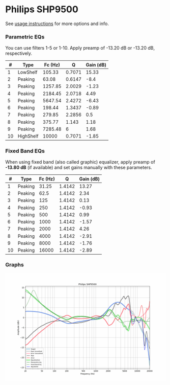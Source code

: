 # Philips SHP9500
See [usage instructions](https://github.com/jaakkopasanen/AutoEq#usage) for more options and info.

### Parametric EQs
You can use filters 1-5 or 1-10. Apply preamp of -13.20 dB or -13.20 dB, respectively.

|   # | Type      |   Fc (Hz) |      Q |   Gain (dB) |
|-----|-----------|-----------|--------|-------------|
|   1 | LowShelf  |    105.33 | 0.7071 |       15.33 |
|   2 | Peaking   |     63.08 | 0.6147 |       -8.4  |
|   3 | Peaking   |   1257.85 | 2.0029 |       -1.23 |
|   4 | Peaking   |   2184.45 | 2.0718 |        4.49 |
|   5 | Peaking   |   5647.54 | 2.4272 |       -6.43 |
|   6 | Peaking   |    198.44 | 1.3437 |       -0.89 |
|   7 | Peaking   |    279.85 | 2.2856 |        0.5  |
|   8 | Peaking   |    375.77 | 1.143  |        1.18 |
|   9 | Peaking   |   7285.48 | 6      |        1.68 |
|  10 | HighShelf |  10000    | 0.7071 |       -1.85 |

### Fixed Band EQs
When using fixed band (also called graphic) equalizer, apply preamp of **-13.80 dB** (if available) and set gains manually with these parameters.

|   # | Type    |   Fc (Hz) |      Q |   Gain (dB) |
|-----|---------|-----------|--------|-------------|
|   1 | Peaking |     31.25 | 1.4142 |       13.27 |
|   2 | Peaking |     62.5  | 1.4142 |        2.34 |
|   3 | Peaking |    125    | 1.4142 |        0.13 |
|   4 | Peaking |    250    | 1.4142 |       -0.93 |
|   5 | Peaking |    500    | 1.4142 |        0.99 |
|   6 | Peaking |   1000    | 1.4142 |       -1.57 |
|   7 | Peaking |   2000    | 1.4142 |        4.26 |
|   8 | Peaking |   4000    | 1.4142 |       -2.91 |
|   9 | Peaking |   8000    | 1.4142 |       -1.76 |
|  10 | Peaking |  16000    | 1.4142 |       -2.89 |

### Graphs
![](./Philips%20SHP9500.png)
